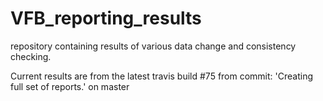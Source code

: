 # VFB_reporting_results
repository containing results of various data change and consistency checking.

 Current results are from the latest travis build #75 from commit: 'Creating full set of reports.' on master
